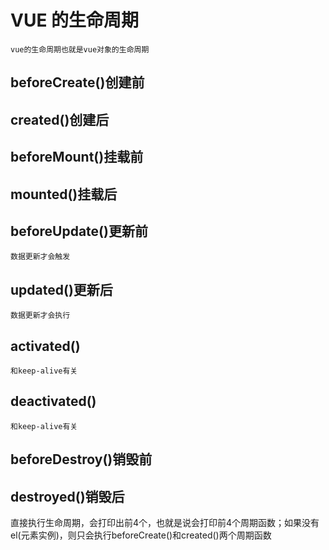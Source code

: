 # VUE 的生命周期
    vue的生命周期也就是vue对象的生命周期
## beforeCreate()创建前
    
## created()创建后

## beforeMount()挂载前

## mounted()挂载后

## beforeUpdate()更新前
    数据更新才会触发
## updated()更新后
    数据更新才会执行
## activated()
    和keep-alive有关
## deactivated()
    和keep-alive有关
## beforeDestroy()销毁前

## destroyed()销毁后

直接执行生命周期，会打印出前4个，也就是说会打印前4个周期函数；如果没有el(元素实例)，则只会执行beforeCreate()和created()两个周期函数

